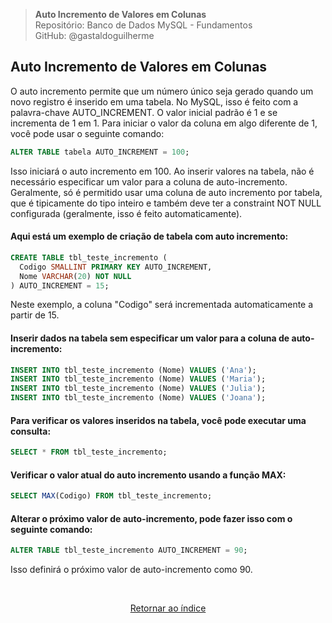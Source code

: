 > **Auto Incremento de Valores em Colunas**     
> Repositório: Banco de Dados MySQL - Fundamentos  
> GitHub: @gastaldoguilherme
&nbsp;


## Auto Incremento de Valores em Colunas

O auto incremento permite que um número único seja gerado quando um novo registro é inserido em uma tabela. No MySQL, isso é feito com a palavra-chave AUTO_INCREMENT. O valor inicial padrão é 1 e se incrementa de 1 em 1. Para iniciar o valor da coluna em algo diferente de 1, você pode usar o seguinte comando:

```sql
ALTER TABLE tabela AUTO_INCREMENT = 100;
```

Isso iniciará o auto incremento em 100. Ao inserir valores na tabela, não é necessário especificar um valor para a coluna de auto-incremento. Geralmente, só é permitido usar uma coluna de auto incremento por tabela, que é tipicamente do tipo inteiro e também deve ter a constraint NOT NULL configurada (geralmente, isso é feito automaticamente).

#### Aqui está um exemplo de criação de tabela com auto incremento:

```sql
CREATE TABLE tbl_teste_incremento (
  Codigo SMALLINT PRIMARY KEY AUTO_INCREMENT,
  Nome VARCHAR(20) NOT NULL
) AUTO_INCREMENT = 15;
```

Neste exemplo, a coluna "Codigo" será incrementada automaticamente a partir de 15.

#### Inserir dados na tabela sem especificar um valor para a coluna de auto-incremento:

```sql
INSERT INTO tbl_teste_incremento (Nome) VALUES ('Ana');
INSERT INTO tbl_teste_incremento (Nome) VALUES ('Maria');
INSERT INTO tbl_teste_incremento (Nome) VALUES ('Julia');
INSERT INTO tbl_teste_incremento (Nome) VALUES ('Joana');
```

#### Para verificar os valores inseridos na tabela, você pode executar uma consulta:

```sql
SELECT * FROM tbl_teste_incremento;
```

#### Verificar o valor atual do auto incremento usando a função MAX:

```sql
SELECT MAX(Codigo) FROM tbl_teste_incremento;
```

#### Alterar o próximo valor de auto-incremento, pode fazer isso com o seguinte comando:

```sql
ALTER TABLE tbl_teste_incremento AUTO_INCREMENT = 90;
```

Isso definirá o próximo valor de auto-incremento como 90.


&nbsp;    

<div align="center">
   
[Retornar ao índice](/README.md)

</div>